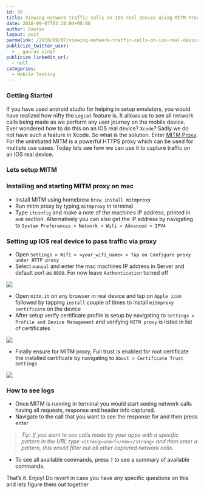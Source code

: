 ```yaml
---
id: 56
title: Viewing network traffic calls on IOS real device using MITM Proxy
date: 2018-09-07T05:10:04+00:00
author: Gaurav
layout: post
permalink: /2018/09/07/viewing-network-traffic-calls-on-ios-real-device-using-mitm-proxy/
publicize_twitter_user:
  - __gaurav_singh
publicize_linkedin_url:
  - null
categories:
  - Mobile Testing
---
```

### Getting Started

If you have used android studio for helping in setup emulators, you would have realized how nifty the `Logcat` feature is. It allows us to see all network calls being made as we perform any user journey on the mobile device. Ever wondered how to do this on an IOS real device? `Xcode`? Sadly we do not have such a feature in Xcode. So what is the solution. Enter <a href="https://mitmproxy.org/" target="_blank">MITM Proxy</a>. For the uninitiated MITM is a powerful HTTPS proxy which can be used for multiple use cases. Today lets see how we can use it to capture traffic on an IOS real device.

### Lets setup&nbsp;MITM

### Installing and starting MITM proxy on&nbsp;mac

  * Install MITM using homebrew `brew install mitmproxy`
  * Run mitm proxy by typing `mitmproxy` in terminal
  * Type `ifconfig` and make a note of the machines IP address, printed in `en0` section. Alternatively you can also get the IP address by navigating to `System Preferences > Network > Wifi > Advanced > IPV4`

### Setting up IOS real device to pass traffic via&nbsp;proxy

  * Open `Settings > Wifi > <your_wifi_name> > Tap on Configure proxy under HTTP proxy`
  * Select `manual` and enter the mac machines IP address in Server and default port as `8080`. For now leave `Authentication` turned off<figure>

<img data-width="1384" data-height="2280" src="https://i0.wp.com/automationhacks.blog/wp-content/uploads/2018/09/56f52-1jb1p2scv7g2trj3qgsassa.png?w=750&#038;ssl=1" data-recalc-dims="1" /> </figure> 

  * Open `mitm.it` on any browser in real device and tap on `Apple icon` followed by tapping `install` couple of times to install `mitmproxy certificate` on the device
  * After setup verify certificate profile is setup by navigating to `Settings > Profile and Device Management` and verifying `MITM proxy` is listed in list of certificates<figure>

<img data-width="1384" data-height="2280" src="https://i1.wp.com/automationhacks.blog/wp-content/uploads/2018/09/4ee92-1ydo2blcajvc6a-hjfk0c7w.png?w=750&#038;ssl=1" data-recalc-dims="1" /> </figure> 

  * Finally ensure for MITM proxy, Full trust is enabled for root certificate the installed certificate by navigating to `About > Certificate Trust Settings`<figure>

<img data-width="1384" data-height="2280" src="https://i2.wp.com/automationhacks.blog/wp-content/uploads/2018/09/3c118-1jcqnjz0dp9t6geffwxixxw.png?w=750&#038;ssl=1" data-recalc-dims="1" /> </figure> 

### How to see&nbsp;logs

  * Once MITM is running in terminal you would start seeing network calls having all requests, response and header info captured.
  * Navigate to the call that you want to see the response for and then press enter

> _Tip: If you want to see calls made by your apps with a specific pattern in the URL type_ `<strong><em>f</em></strong>` _and then enter a pattern, this would filter out all other captured network&nbsp;calls._

  * To see all available commands, press&nbsp;`?` to see a summary of available commands.

That’s it. Enjoy! Do revert in case you have any specific questions on this and lets figure them out together